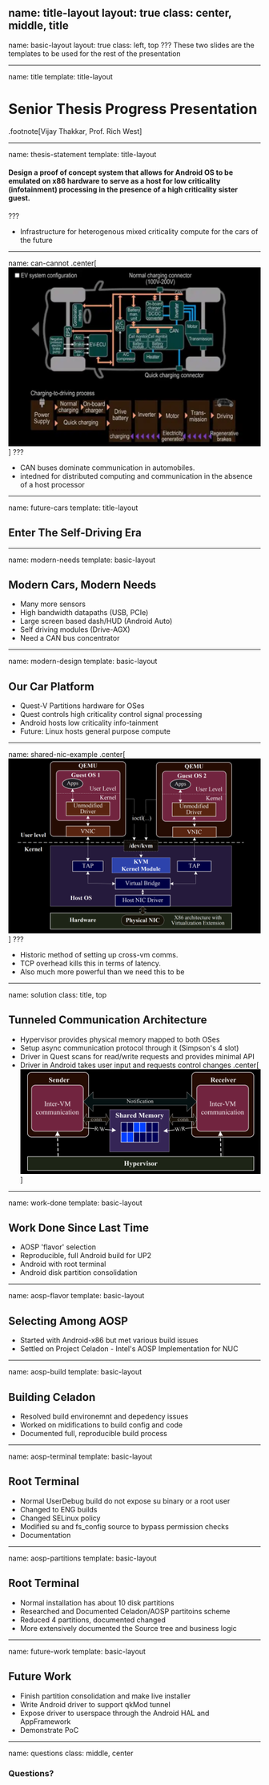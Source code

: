 name: title-layout
layout: true
class: center, middle, title
---
name: basic-layout
layout: true
class: left, top
???
These two slides are the templates to be used for the rest of the presentation

---
name: title
template: title-layout
# Senior Thesis Progress Presentation
.footnote[Vijay Thakkar, Prof. Rich West]

---
name: thesis-statement
template: title-layout
#### Design a proof of concept system that allows for Android OS to be emulated on x86 hardware to serve as a host for low criticality (infotainment) processing in the presence of a high criticality sister guest.
???
- Infrastructure for heterogenous mixed criticality compute for the cars of the future

---
name: can-cannot
.center[![can-example-inv](./img/can-example-inv.png)]
???
- CAN buses dominate communication in automobiles.
- intedned for distributed computing and communication in the absence of a host processor

---
name: future-cars
template: title-layout
## Enter The Self-Driving Era

---
name: modern-needs
template: basic-layout
## Modern Cars, Modern Needs
- Many more sensors
- High bandwidth datapaths (USB, PCIe)
- Large screen based dash/HUD (Android Auto)
- Self driving modules (Drive-AGX)
- Need a CAN bus concentrator

---
name: modern-design
template: basic-layout
## Our Car Platform
- Quest-V Partitions hardware for OSes
- Quest controls high criticality control signal processing
- Android hosts low criticality info-tainment
- Future: Linux hosts general purpose compute

---
name: shared-nic-example
.center[![vm-shnic-inv](./img/vm-shnic-inv.png)]
???
- Historic method of setting up cross-vm comms.
- TCP overhead kills this in terms of latency.
- Also much more powerful than we need this to be

---
name: solution
class: title, top
## Tunneled Communication Architecture
- Hypervisor provides physical memory mapped to both OSes
- Setup async communication protocol through it (Simpson's 4 slot)
- Driver in Quest scans for read/write requests and provides minimal API
- Driver in Android takes user input and requests control changes
.center[![design-diagram-inv](./img/design-diagram-inv.png)]

---
name: work-done
template: basic-layout
## Work Done Since Last Time
- AOSP 'flavor' selection
- Reproducible, full Android build for UP2
- Android with root terminal
- Android disk partition consolidation

---
name: aosp-flavor
template: basic-layout
## Selecting Among AOSP
- Started with Android-x86 but met various build issues
- Settled on Project Celadon - Intel's AOSP Implementation for NUC

---
name: aosp-build
template: basic-layout
## Building Celadon
- Resolved build environemnt and depedency issues
- Worked on midifications to build config and code
- Documented full, reproducible build process

---
name: aosp-terminal
template: basic-layout
## Root Terminal
- Normal UserDebug build do not expose su binary or a root user
- Changed to ENG builds
- Changed SELinux policy
- Modified su and fs_config source to bypass permission checks
- Documentation

---
name: aosp-partitions
template: basic-layout
## Root Terminal
- Normal installation has about 10 disk partitions
- Researched and Documented Celadon/AOSP partitoins scheme
- Reduced 4 partitions, documented changed
- More extensively documented the Source tree and business logic

---
name: future-work
template: basic-layout
## Future Work
- Finish partition consolidation and make live installer
- Write Android driver to support qkMod tunnel
- Expose driver to userspace through the Android HAL and AppFramework
- Demonstrate PoC

---
name: questions
class: middle, center
### Questions?
